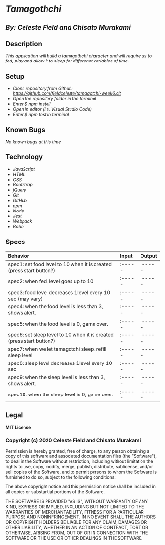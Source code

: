 # _Tamagothchi_
## _By: Celeste Field and Chisato Murakami_
## Description

_This application will build a tamagothchi character and will require us to fed, play and allow it to sleep for differenct variables of time._

## Setup


* _Clone repository from Github: https://github.com/fieldceleste/tamagotchi-week6.git_
* _Open the repository folder in the terminal_
* _Enter $ npm install_
* _Open in editor (i.e. Visual Studio Code)_
* _Enter $ npm test in terminal_

## Known Bugs
_No known bugs at this time_ 


## Technology

* _JavaScript_
* _HTML_
* _CSS_
* _Bootstrap_
* _jQuery_
* _Git_
* _GitHub_
* _npm_
* _Node_
* _Jest_
* _Webpack_
* _Babel_


## Specs

|Behavior|Input|Output|
| :-----|:-----|:-----|
| spec1: set food level to 10 when it is created (press start button?) |:-----|:-----|
| spec2: when fed, level goes up to 10.|:-----|:-----|
| spec3: food level decreases 1level every 10 sec (may vary) |:-----|:-----|
| spec4: when the food level is less than 3, shows alert. |:-----|:-----|
| spec5: when the food level is 0, game over. |:-----|:-----|
| spec6: set sleep level to 10 when it is created (press start button?) |:-----|:-----|
| spec7: when we let tamagotchi sleep, refill sleep level |:-----|:-----|
| spec8: sleep level decreases 1level every  10 sec |:-----|:-----|
| spec9: when the sleep level is less than 3, shows alert. |:-----|:-----|
| spec10: when the sleep level is 0, game over. |:-----|:-----|




## Legal

#### MIT License

### Copyright (c) 2020 Celeste Field and Chisato Murakami

Permission is hereby granted, free of charge, to any person obtaining a copy
of this software and associated documentation files (the "Software"), to deal
in the Software without restriction, including without limitation the rights
to use, copy, modify, merge, publish, distribute, sublicense, and/or sell
copies of the Software, and to permit persons to whom the Software is
furnished to do so, subject to the following conditions:

The above copyright notice and this permission notice shall be included in all
copies or substantial portions of the Software.

THE SOFTWARE IS PROVIDED "AS IS", WITHOUT WARRANTY OF ANY KIND, EXPRESS OR
IMPLIED, INCLUDING BUT NOT LIMITED TO THE WARRANTIES OF MERCHANTABILITY,
FITNESS FOR A PARTICULAR PURPOSE AND NONINFRINGEMENT. IN NO EVENT SHALL THE
AUTHORS OR COPYRIGHT HOLDERS BE LIABLE FOR ANY CLAIM, DAMAGES OR OTHER
LIABILITY, WHETHER IN AN ACTION OF CONTRACT, TORT OR OTHERWISE, ARISING FROM,
OUT OF OR IN CONNECTION WITH THE SOFTWARE OR THE USE OR OTHER DEALINGS IN THE
SOFTWARE.
